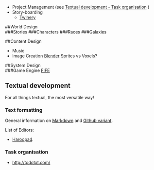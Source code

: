 - Project Management
  (see [Textual development - Task organisation](#task-organisation) )
- Story-boarding
  - [Twinery](http://twinery.org/)

##World Design  
###Stories
###Characters
###Races
###Galaxies

##Content Design  
- Music
- Image Creation
[Blender](https://www.blender.org/)
Sprites vs Voxels?  

##System Design  
###Game Engine
[FIFE](https://github.com/fifengine/fifengine)

## Textual development

For all things textual, the most versatile way!

### Text formatting

General information on [Markdown](http://daringfireball.net/projects/markdown/syntax) and [Github variant](https://help.github.com/articles/github-flavored-markdown/).

List of Editors:

- [Haroopad](http://pad.haroopress.com/).

### Task organisation 

- http://todotxt.com/
